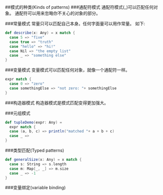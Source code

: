 ##模式的种类(Kinds of patterns)
###通配符模式
通配符模式(_)可以匹配任何对象。
通配符可以用来忽略你不关心的对象的部分。

###常量模式
常量只可以匹配自己本身。任何字面量可以用作常量。
如下:
```scala
def describe(x: Any) = x match {
  case 5 => "five"
  case true => "truth"
  case "hello" => "hi!"
  case Nil => "the empty list"
  case _ => "something else"
}
```

###变量模式
变量模式可以匹配任何对象，就像一个通配符一样。
```scala
expr match {
  case 0 => "zero"
  case somethingElse => "not zero: "+ somethingElse
}
```
###构造器模式
构造器模式是模式匹配变得更加强大。

###元组模式
```scala
def tupleDemo(expr: Any) =
  expr match {
  case (a, b, c) => println("matched "+ a + b + c)
  case _ =>
}
```

###类型匹配(Typed patterns)
```scala
def generalSize(x: Any) = x match {
  case s: String => s.length
  case m: Map[_, _] => m.size
  case _ => -1
}
```
###变量绑定(variable binding)
